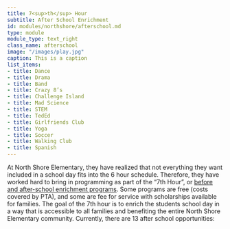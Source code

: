 ```yaml
---
title: 7<sup>th</sup> Hour
subtitle: After School Enrichment
id: modules/northshore/afterschool.md
type: module
module_type: text_right
class_name: afterschool
image: "/images/play.jpg"
caption: This is a caption
list_items:
- title: Dance
- title: Drama
- title: Band
- title: Crazy 8’s
- title: Challenge Island
- title: Mad Science
- title: STEM
- title: TedEd
- title: Girlfriends Club
- title: Yoga
- title: Soccer
- title: Walking Club
- title: Spanish
---
```

At North Shore Elementary, they have realized that not everything they want included in a school day fits into the 6 hour schedule.  Therefore, they have worked hard to bring in programming as part of the “7th Hour”, or [before and after-school enrichment programs](https://www.pcsb.org/domain/8833). Some programs are free (costs covered by PTA), and some are fee for service with scholarships available for families.  The goal of the 7th hour is to enrich the students school day in a way that is accessible to all families and benefiting the entire North Shore Elementary community. Currently, there are 13 after school opportunities: